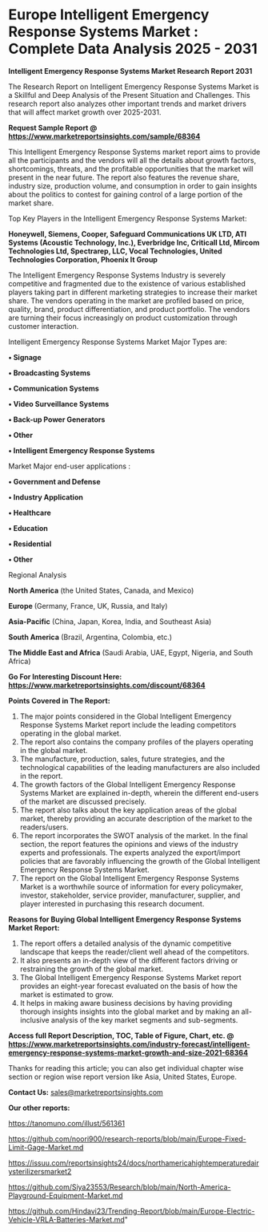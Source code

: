 # Europe Intelligent Emergency Response Systems Market : Complete Data Analysis 2025 - 2031

<strong>Intelligent Emergency Response Systems Market Research Report 2031</strong>

The Research Report on Intelligent Emergency Response Systems Market is a Skillful and Deep Analysis of the Present Situation and Challenges. This research report also analyzes other important trends and market drivers that will affect market growth over 2025-2031.

<strong>Request Sample Report @ <a href=https://www.marketreportsinsights.com/sample/68364>https://www.marketreportsinsights.com/sample/68364</a></strong>

This Intelligent Emergency Response Systems market report aims to provide all the participants and the vendors will all the details about growth factors, shortcomings, threats, and the profitable opportunities that the market will present in the near future. The report also features the revenue share, industry size, production volume, and consumption in order to gain insights about the politics to contest for gaining control of a large portion of the market share.

Top Key Players in the Intelligent Emergency Response Systems Market:

<strong>Honeywell, Siemens, Cooper, Safeguard Communications UK LTD, ATI Systems (Acoustic Technology, Inc.), Everbridge Inc, Criticall Ltd, Mircom Technologies Ltd, Spectrarep, LLC, Vocal Technologies, United Technologies Corporation, Phoenix It Group</strong>

The Intelligent Emergency Response Systems Industry is severely competitive and fragmented due to the existence of various established players taking part in different marketing strategies to increase their market share. The vendors operating in the market are profiled based on price, quality, brand, product differentiation, and product portfolio. The vendors are turning their focus increasingly on product customization through customer interaction.

Intelligent Emergency Response Systems Market Major Types are:

<strong>• Signage

• Broadcasting Systems

• Communication Systems

• Video Surveillance Systems

• Back-up Power Generators

• Other

• Intelligent Emergency Response Systems</strong>

Market Major end-user applications :

<strong>• Government and Defense

• Industry Application

• Healthcare

• Education

• Residential

• Other</strong>

Regional Analysis

</u><strong><b>North America</b></strong> (the United States, Canada, and Mexico)

<strong><b>Europe </b></strong>(Germany, France, UK, Russia, and Italy)

<strong><b>Asia-Pacific</b></strong> (China, Japan, Korea, India, and Southeast Asia)

<strong><b>South America</b></strong> (Brazil, Argentina, Colombia, etc.)

<strong><b>The Middle East and Africa</b></strong> (Saudi Arabia, UAE, Egypt, Nigeria, and South Africa)

<strong>Go For Interesting Discount Here: <a href=https://www.marketreportsinsights.com/discount/68364>https://www.marketreportsinsights.com/discount/68364</a></strong>

<strong>Points Covered in The Report:</strong>
<ol>
  <li>The major points considered in the Global Intelligent Emergency Response Systems Market report include the leading competitors operating in the global market.</li>
  <li>The report also contains the company profiles of the players operating in the global market.</li>
  <li>The manufacture, production, sales, future strategies, and the technological capabilities of the leading manufacturers are also included in the report.</li>
  <li>The growth factors of the Global Intelligent Emergency Response Systems Market are explained in-depth, wherein the different end-users of the market are discussed precisely.</li>
  <li>The report also talks about the key application areas of the global market, thereby providing an accurate description of the market to the readers/users.</li>
  <li>The report incorporates the SWOT analysis of the market. In the final section, the report features the opinions and views of the industry experts and professionals. The experts analyzed the export/import policies that are favorably influencing the growth of the Global Intelligent Emergency Response Systems Market.</li>
  <li>The report on the Global Intelligent Emergency Response Systems Market is a worthwhile source of information for every policymaker, investor, stakeholder, service provider, manufacturer, supplier, and player interested in purchasing this research document.</li>
</ol>
<strong>Reasons for Buying Global Intelligent Emergency Response Systems Market Report:</strong>

<ol>
  <li>The report offers a detailed analysis of the dynamic competitive landscape that keeps the reader/client well ahead of the competitors.</li>
  <li>It also presents an in-depth view of the different factors driving or restraining the growth of the global market.</li>
  <li>The Global Intelligent Emergency Response Systems Market report provides an eight-year forecast evaluated on the basis of how the market is estimated to grow.</li>
  <li>It helps in making aware business decisions by having providing thorough insights insights into the global market and by making an all-inclusive analysis of the key market segments and sub-segments.</li>
</ol>
<strong>Access full Report Description, TOC, Table of Figure, Chart, etc. @ <a href=https://www.marketreportsinsights.com/industry-forecast/intelligent-emergency-response-systems-market-growth-and-size-2021-68364>https://www.marketreportsinsights.com/industry-forecast/intelligent-emergency-response-systems-market-growth-and-size-2021-68364</a></strong>


Thanks for reading this article; you can also get individual chapter wise section or region wise report version like Asia, United States, Europe.

<strong>Contact Us:</strong>
sales@marketreportsinsights.com

<strong>Our other reports:</strong>

<a href=https://tanomuno.com/illust/561361>https://tanomuno.com/illust/561361</a>

<a href=https://github.com/noori900/research-reports/blob/main/Europe-Fixed-Limit-Gage-Market.md>https://github.com/noori900/research-reports/blob/main/Europe-Fixed-Limit-Gage-Market.md</a>

<a href=https://issuu.com/reportsinsights24/docs/northamericahightemperaturedairysterilizersmarket2>https://issuu.com/reportsinsights24/docs/northamericahightemperaturedairysterilizersmarket2</a>

<a href=https://github.com/Siya23553/Research/blob/main/North-America-Playground-Equipment-Market.md>https://github.com/Siya23553/Research/blob/main/North-America-Playground-Equipment-Market.md</a>

<a href=https://github.com/Hindavi23/Trending-Report/blob/main/Europe-Electric-Vehicle-VRLA-Batteries-Market.md>https://github.com/Hindavi23/Trending-Report/blob/main/Europe-Electric-Vehicle-VRLA-Batteries-Market.md</a>"
